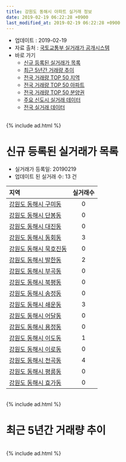 ```yaml
---
title: 강원도 동해시 아파트 실거래 정보
date: 2019-02-19 06:22:28 +0900
last_modified_at: 2019-02-19 06:22:28 +0900
---
```


* 업데이트 : 2019-02-19
* 자료 출처 : [국토교통부 실거래가 공개시스템](http://rt.molit.go.kr)
* 바로 가기
    * [신규 등록된 실거래가 목록](#신규-등록된-실거래가-목록)
    * [최근 5년간 거래량 추이](#최근-5년간-거래량-추이)
    * [전국 거래량 TOP 50 지역](https://inasie.github.io/apt-trade-info/최근-3개월-전국에서-가장-거래가-많이-발생한-지역)
    * [전국 거래량 TOP 50 아파트](https://inasie.github.io/apt-trade-info/최근-3개월-전국에서-가장-거래가-많이-발생한-아파트)
    * [전국 거래량 TOP 50 분양권](https://inasie.github.io/apt-trade-info/최근-3개월-전국에서-가장-거래가-많이-발생한-분양권)
    * [주요 신도시 실거래 데이터](https://inasie.github.io/apt-trade-info/주요-신도시)
    * [전국 실거래 데이터](https://inasie.github.io/apt-trade-info/전국)

<br>
{% include ad.html %}
<br>

# 신규 등록된 실거래가 목록
* 실거래가 등록일: 20190219
* 업데이트 된 실거래 수: 13 건


|지역|실거래수|
|:---|:---:|
|[강원도 동해시 구미동](https://inasie.github.io/apt-trade-info/강원도-동해시-구미동)|0|
|[강원도 동해시 단봉동](https://inasie.github.io/apt-trade-info/강원도-동해시-단봉동)|0|
|[강원도 동해시 대진동](https://inasie.github.io/apt-trade-info/강원도-동해시-대진동)|0|
|[강원도 동해시 동회동](https://inasie.github.io/apt-trade-info/강원도-동해시-동회동)|3|
|[강원도 동해시 묵호진동](https://inasie.github.io/apt-trade-info/강원도-동해시-묵호진동)|0|
|[강원도 동해시 발한동](https://inasie.github.io/apt-trade-info/강원도-동해시-발한동)|2|
|[강원도 동해시 부곡동](https://inasie.github.io/apt-trade-info/강원도-동해시-부곡동)|0|
|[강원도 동해시 북평동](https://inasie.github.io/apt-trade-info/강원도-동해시-북평동)|0|
|[강원도 동해시 송정동](https://inasie.github.io/apt-trade-info/강원도-동해시-송정동)|0|
|[강원도 동해시 쇄운동](https://inasie.github.io/apt-trade-info/강원도-동해시-쇄운동)|3|
|[강원도 동해시 어달동](https://inasie.github.io/apt-trade-info/강원도-동해시-어달동)|0|
|[강원도 동해시 용정동](https://inasie.github.io/apt-trade-info/강원도-동해시-용정동)|0|
|[강원도 동해시 이도동](https://inasie.github.io/apt-trade-info/강원도-동해시-이도동)|1|
|[강원도 동해시 이로동](https://inasie.github.io/apt-trade-info/강원도-동해시-이로동)|0|
|[강원도 동해시 천곡동](https://inasie.github.io/apt-trade-info/강원도-동해시-천곡동)|4|
|[강원도 동해시 평릉동](https://inasie.github.io/apt-trade-info/강원도-동해시-평릉동)|0|
|[강원도 동해시 효가동](https://inasie.github.io/apt-trade-info/강원도-동해시-효가동)|0|


<br>
{% include ad.html %}
<br>

# 최근 5년간 거래량 추이


<div style="width:100%;">
    <canvas id="deal_progress" height="200"></canvas>
</div>

<script>
new Chart(document.getElementById("deal_progress"), {
    type: 'line',
    data: {
        labels: ['201402','201403','201404','201405','201406','201407','201408','201409','201410','201411','201412','201501','201502','201503','201504','201505','201506','201507','201508','201509','201510','201511','201512','201601','201602','201603','201604','201605','201606','201607','201608','201609','201610','201611','201612','201701','201702','201703','201704','201705','201706','201707','201708','201709','201710','201711','201712','201801','201802','201803','201804','201805','201806','201807','201808','201809','201810','201811','201812','201901','201902'],
        datasets: [{
            label: '매매',
            pointRadius: 1,
            data: [45, 138, 99, 82, 70, 105, 138, 93, 96, 82, 126, 77, 86, 119, 91, 85, 97, 92, 57, 74, 82, 75, 64, 73, 73, 107, 76, 80, 95, 55, 107, 79, 101, 101, 104, 60, 95, 112, 78, 111, 94, 81, 81, 73, 66, 72, 63, 74, 71, 108, 81, 71, 72, 56, 60, 70, 85, 80, 76, 58, 24],
            borderColor: "rgba(255, 201, 14, 1)",
            backgroundColor: "rgba(255, 201, 14, 0.5)",
            fill: false,
            lineTension: 0
        },{
            label: '전월세',
            pointRadius: 1,
            data: [124, 108, 97, 98, 177, 120, 109, 107, 189, 105, 75, 115, 105, 124, 113, 95, 122, 141, 110, 96, 114, 143, 108, 116, 129, 127, 92, 94, 137, 109, 172, 112, 138, 99, 95, 122, 233, 136, 109, 113, 145, 114, 214, 130, 111, 113, 161, 150, 125, 120, 127, 158, 129, 114, 200, 115, 134, 108, 179, 115, 45],
            borderColor: "rgba(0, 141, 185, 1)",
            backgroundColor: "rgba(0, 141, 185, 0.5)",
            fill: false,
            lineTension: 0
        }
        ]
    },
    options: {
        responsive: true,
        title: {
            display: false
        },
        tooltips: {
            mode: 'index',
            intersect: false
        },
        hover: {
            mode: 'nearest',
            intersect: true
        },
        scales: {
            xAxes: [{
                display: true,
                scaleLabel: {
                    display: true,
                    labelString: '년/월'
                }
            }],
            yAxes: [{
                display: true,
                ticks: {
                    suggestedMin: 0,
                },
                scaleLabel: {
                    display: true,
                    labelString: '실거래 수'
                }
            }]
        }
    }
});

</script>


<br>
{% include ad.html %}
<br>

